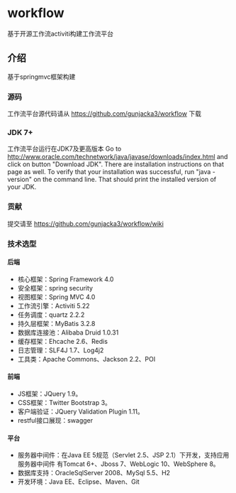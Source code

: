 # workflow
基于开源工作流activiti构建工作流平台

## 介绍

基于springmvc框架构建

### 源码

工作流平台源代码请从 https://github.com/gunjacka3/workflow 下载

### JDK 7+

工作流平台运行在JDK7及更高版本 Go to http://www.oracle.com/technetwork/java/javase/downloads/index.html and click on button "Download JDK".  There are installation instructions on that page as well. To verify that your installation was successful, run "java -version" on the command line.  That should print the installed version of your JDK.

### 贡献

提交请至 https://github.com/gunjacka3/workflow/wiki

### 技术选型

#### 后端
+ 核心框架：Spring Framework 4.0
+ 安全框架：spring security
+ 视图框架：Spring MVC 4.0
+ 工作流引擎：Activiti 5.22
+ 任务调度：quartz 2.2.2
+ 持久层框架：MyBatis 3.2.8
+ 数据库连接池：Alibaba Druid 1.0.31
+ 缓存框架：Ehcache 2.6、Redis
+ 日志管理：SLF4J 1.7、Log4j2
+ 工具类：Apache Commons、Jackson 2.2、POI

#### 前端
+ JS框架：JQuery 1.9。
+ CSS框架：Twitter Bootstrap 3。
+ 客户端验证：JQuery Validation Plugin 1.11。
+ restful接口展现：swagger

#### 平台
+ 服务器中间件：在Java EE 5规范（Servlet 2.5、JSP 2.1）下开发，支持应用服务器中间件
有Tomcat 6+、Jboss 7、WebLogic 10、WebSphere 8。
+ 数据库支持：OracleSqlServer 2008、MySql 5.5、H2
+ 开发环境：Java EE、Eclipse、Maven、Git
